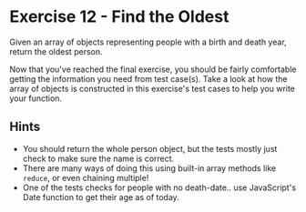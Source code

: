 # Exercise 12 - Find the Oldest

Given an array of objects representing people with a birth and death year, return the oldest person.

Now that you've reached the final exercise, you should be fairly comfortable getting the information you need from test case(s). Take a look at how the array of objects is constructed in this exercise's test cases to help you write your function.

## Hints
- You should return the whole person object, but the tests mostly just check to make sure the name is correct.
- There are many ways of doing this using built-in array methods like `reduce`, or even chaining multiple!
- One of the tests checks for people with no death-date.. use JavaScript's Date function to get their age as of today.

